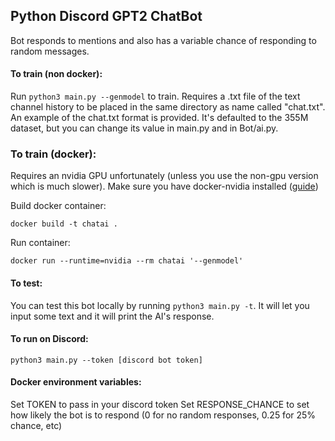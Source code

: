 ## Python Discord GPT2 ChatBot

Bot responds to mentions and also has a variable chance of responding to random messages.

#### To train (non docker):
Run `python3 main.py --genmodel` to train.
Requires a .txt file of the text channel history to be placed in the same directory as name called "chat.txt". An example of the chat.txt format is provided. It's defaulted to the 355M dataset, but you can change its value in main.py and in Bot/ai.py.

### To train (docker):
Requires an nvidia GPU unfortunately (unless you use the non-gpu version which is much slower). Make sure you have docker-nvidia installed ([guide](https://josehoras.github.io/tensorflow-with-gpu-using-docker-and-pycharm/))

Build docker container: 

```
docker build -t chatai .
```

Run container: 

```
docker run --runtime=nvidia --rm chatai '--genmodel'
```

#### To test:
You can test this bot locally by running `python3 main.py -t`. It will let you input some text and it will print the AI's response.

#### To run on Discord:
 `python3 main.py --token [discord bot token]`

#### Docker environment variables:
Set TOKEN to pass in your discord token
Set RESPONSE_CHANCE to set how likely the bot is to respond (0 for no random responses, 0.25 for 25% chance, etc)

